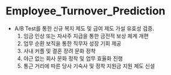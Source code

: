 # Employee_Turnover_Prediction

- A/B Test를 통한 신규 복지 제도 및 급여 제도 가설 유효성 검증.
    1. 임금 인상 또는 자사주 지급을 통한 금전적 보상 체계 개편
    2. 업무 순환 보직을 통한 직무자 성장 기회 제공
    3. 사내 커플 및 결혼 장려 문화 정착
    4. 야근 없는 회사 문화 정착 및 업무 효율화 진행
    5. 통근 거리에 따른 당사 기숙사 및 정착 지원금 지원 제도 신설
